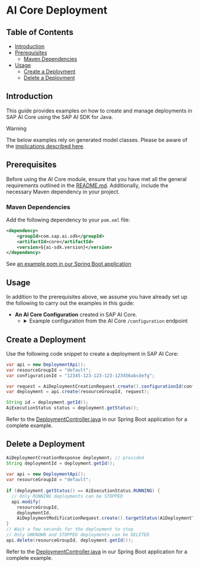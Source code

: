 # AI Core Deployment

## Table of Contents

- [Introduction](#introduction)
- [Prerequisites](#prerequisites)
    - [Maven Dependencies](#maven-dependencies)
- [Usage](#usage)
    - [Create a Deployment](#create-a-deployment)
    - [Delete a Deployment](#delete-a-deployment)

## Introduction

This guide provides examples on how to create and manage deployments in SAP AI Core using the SAP AI SDK for Java.

> [!WARNING]  
> The below examples rely on generated model classes.
> Please be aware of the [implications described here](/README.md#general-requirements).

## Prerequisites

Before using the AI Core module, ensure that you have met all the general requirements outlined in the [README.md](../../README.md#general-requirements).
Additionally, include the necessary Maven dependency in your project.

### Maven Dependencies

Add the following dependency to your `pom.xml` file:

```xml
<dependency>
    <groupId>com.sap.ai.sdk</groupId>
    <artifactId>core</artifactId>
    <version>${ai-sdk.version}</version>
</dependency>
```

See [an example pom in our Spring Boot application](../../sample-code/spring-app/pom.xml)

## Usage

In addition to the prerequisites above, we assume you have already set up the following to carry out the examples in this guide:

- **An AI Core Configuration** created in SAP AI Core.
    - <details>
      <summary>Example configuration from the AI Core <code>/configuration</code> endpoint</summary>

      ```json
      {
        "createdAt": "2024-07-03T12:44:08Z",
        "executableId": "azure-openai",
        "id": "12345-123-123-123-123456abcdefg",
        "inputArtifactBindings": [],
        "name": "gpt-4o-mini",
        "parameterBindings": [
          {
            "key": "modelName",
            "value": "gpt-4o-mini"
          },
          {
            "key": "modelVersion",
            "value": "latest"
          }
        ],
        "scenarioId": "foundation-models"
      }
      ```
      </details>

## Create a Deployment

Use the following code snippet to create a deployment in SAP AI Core:

```java
var api = new DeploymentApi();
var resourceGroupId = "default";
var configurationId = "12345-123-123-123-123456abcdefg";

var request = AiDeploymentCreationRequest.create().configurationId(configurationId);
var deployment = api.create(resourceGroupId, request);

String id = deployment.getId();
AiExecutionStatus status = deployment.getStatus();
```

Refer to the [DeploymentController.java](../../sample-code/spring-app/src/main/java/com/sap/ai/sdk/app/controllers/DeploymentController.java) in our Spring Boot application for a complete example.

## Delete a Deployment

```java
AiDeploymentCreationResponse deployment; // provided
String deploymentId = deployment.getId();
  
var api = new DeploymentApi();
var resourceGroupId = "default";
  
if (deployment.getStatus() == AiExecutionStatus.RUNNING) {
  // Only RUNNING deployments can be STOPPED
  api.modify(
    resourceGroupId,
    deploymentId,
    AiDeploymentModificationRequest.create().targetStatus(AiDeploymentTargetStatus.STOPPED));
}
// Wait a few seconds for the deployment to stop
// Only UNKNOWN and STOPPED deployments can be DELETED
api.delete(resourceGroupId, deployment.getId());
```

Refer to the [DeploymentController.java](../../sample-code/spring-app/src/main/java/com/sap/ai/sdk/app/controllers/DeploymentController.java) in our Spring Boot application for a complete example.
